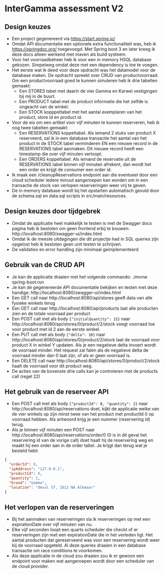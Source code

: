 # InterGamma assessment V2


## Design keuzes
* Een project gegenereerd via https://start.spring.io/
* Omdat API documentatie een optionele extra functionaliteit was, heb ik https://springdoc.org/ toegevoegd. Met Spring boot 3 en later kreeg ik deze docs alleen werkend met maven als build systeem.
* Voor het voorraadbeheer heb ik voor een in memory HSQL database gekozen. Simpelweg omdat deze met een dependency is toe te voegen.
* Het eerste wat ik deed voor deze opdracht was het datamodel voor de database maken. De opdracht spreekt over CRUD van productvoorraad. Om een productvoorraad goed te kunnen simuleren heb ik drie tabellen gemaakt:
  * Een STORES tabel met daarin de vier Gamma en Karwei vestigingen bij mij in de buurt.
  * Een PRODUCT tabel met de product informatie die het zelfde is ongeacht van de winkel.
  * Een STOCK kopppeltabel met het aantal exemplaren van het product, store id en product id.
* Voor de eis om een artikel voor vijf minuten te kunnen reserveren, heb ik nog twee tabellen gemaakt:
  * Een RESERVATIONS koppeltabel. Als iemand 2 stuks van product X reserveerd, zal ik in een database transactie het aantal van het product in de STOCK tabel verminderen EN een nieuwe record in de RESERVATIONS tabel aanmaken. Dit nieuwe record heeft een timestamp die over vijf minuten verloopt.
  * Een ORDERS koppeltabel. Als iemand de reservatie uit de RESERVATIONS tabel binnen vijf minuten afrekent, dan wordt het een order en krijgt de consumer een order id.
* Ik maak een /cleanupReservations endpoint aan die eventueel door een cloud scheduler iedere minuut aangeroepen kan worden om in een transactie de stock van verlopen reserveringen weer vrij te geven.
* De in memory database wordt bij het opstarten automatisch gevuld door de schema.sql en data.sql scripts in src/main/resources.

## Design keuzes door tijdgebrek
* Omdat de applicatie heel makkelijk te testen is met de Swagger docs pagina heb ik besloten om geen frontend erbij te bouwen: http://localhost:8080/swagger-ui/index.html
* Omdat ik de meeste uitdagingen die dit projectje had in SQL queries zijn opgelost heb ik besloten geen unit testen te schrijven. 
* De validaties en error handling zijn minimaal geimplementeerd

## Gebruik van de CRUD API
* Je kan de applicatie draaien met het volgende commando: ./mvnw spring-boot:run
* Je kan de gegenereerde API documentatie bekijken en testen met deze handige: http://localhost:8080/swagger-ui/index.html
* Een GET call naar http://localhost:8080/api/stores geeft data van alle fysieke winkels terug
* Een GET call naar http://localhost:8080/api/products laat alle producten zien en de totale voorraad per product
* Een POST call met als body `{"initialQuantity": 15}` naar http://localhost:8080/api/stores/0/product/2/stock voegt voorraad toe voor product met id 2 aan de eerste winkel.
* Een PUT call met als body `{"delta": 10}` naar http://localhost:8080/api/stores/0/product/2/stock laat de voorraad voor product X in winkel Y updaten. Als je een negatieve delta invoert wordt de voorraad minder. Het request zal falen als de negatieve delta de voorraad minder dan 0 laat zijn, of als er geen voorraad is.
* Een DELETE call naar http://localhost:8080/api/stores/0/product/2/stock haalt de voorraad voor dit product weg.
* De acties van de bovenste drie calls kan je controleren met de products call (regel 22)

## Het gebruik van de reserveer API
* Een POST call met als body `{"productId": 0, "quantity": 2}` naar http://localhost:8080/api/reservations doet, kijkt de applicatie welke van de vier winkels op zijn minst twee van het product met productId 0 op voorraad hebben. Als antwoord krijg je een nummer (reservering id) terug.
* Als je binnen vijf minuten een POST naar http://localhost:8080/api/reservations/order/0 (0 is in dit geval het reservering id van de vorige call) doet haalt hij de reservering weg en maakt hij een order aan in de order tabel. Je krijgt dan terug wat je besteld hebt:
```json
{
  "orderId": 0,
  "ipAddress": "127.0.0.1",
  "productId": 0,
  "quantity": 2,
  "brand": "Gamma",
  "location": "Omval 57, 1812 NA Alkmaar"
}
```

## Het verlopen van de reserveringen
* Bij het aanmaken van reserveringen sla ik reserveringen op met een expirationDate over vijf minuten van nu.
* Elke vijf seconden loopt een quarts scheduler die checkt of er reserveringen zijn met een expirationDate die in het verleden ligt. Het aantal producten dat gereserveerd was voor een reservering wordt weer bij de voorraad opgeteld. Al deze queries draaien in een database transactie om race conditions te voorkomen.
* Als deze applicatie in de cloud zou draaien zou ik er gewoon een endpoint voor maken wat aangeroepen wordt door een scheduler van de cloud provider.
